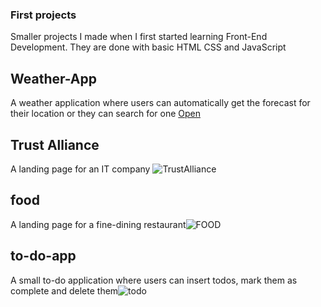 ### First projects
Smaller projects I made when I first started learning Front-End Development. 
They are done with basic HTML CSS and JavaScript

## Weather-App
A weather application where users can automatically get the forecast for their location or they can search for one 
[Open](https://alexmsc96.github.io/weather-app2.1/)


## Trust Alliance
A landing page for an IT company 
![TrustAlliance](https://user-images.githubusercontent.com/62430558/114779965-6e305200-9d7f-11eb-9da6-68e31d805a6d.png)

## food
A landing page for a fine-dining restaurant![FOOD](https://user-images.githubusercontent.com/62430558/114780004-7c7e6e00-9d7f-11eb-9979-81f907ab0ea7.png)

## to-do-app
A small to-do application where users can insert todos, mark them as complete and delete them![todo](https://user-images.githubusercontent.com/62430558/114780178-b5b6de00-9d7f-11eb-8130-f5b53947d274.png)
